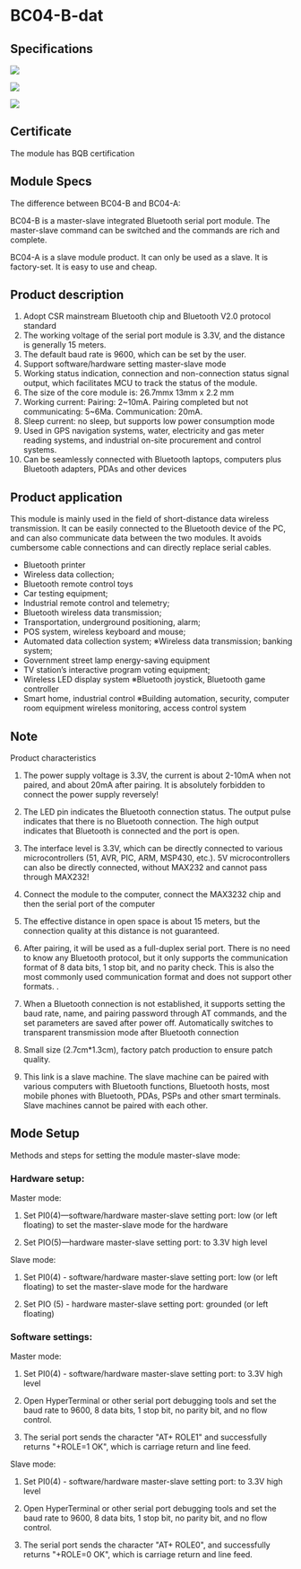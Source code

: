 
# BC04-B-dat 

## Specifications 

![](2023-10-20-17-00-44.png)

![](2023-10-20-16-58-36.png)

![](2023-10-20-16-58-28.png)

## Certificate 

The module has BQB certification

## Module Specs 

The difference between BC04-B and BC04-A:

BC04-B is a master-slave integrated Bluetooth serial port module. The master-slave command can be switched and the commands are rich and complete.

BC04-A is a slave module product. It can only be used as a slave. It is factory-set. It is easy to use and cheap.

## Product description


1. Adopt CSR mainstream Bluetooth chip and Bluetooth V2.0 protocol standard
2. The working voltage of the serial port module is 3.3V, and the distance is generally 15 meters.
3. The default baud rate is 9600, which can be set by the user.
4. Support software/hardware setting master-slave mode
5. Working status indication, connection and non-connection status signal output, which facilitates MCU to track the status of the module.
6. The size of the core module is: 26.7mmx 13mm x 2.2 mm
7. Working current: Pairing: 2~10mA. Pairing completed but not communicating: 5~6Ma. Communication: 20mA.
8. Sleep current: no sleep, but supports low power consumption mode
9. Used in GPS navigation systems, water, electricity and gas meter reading systems, and industrial on-site procurement and control systems.
10. Can be seamlessly connected with Bluetooth laptops, computers plus Bluetooth adapters, PDAs and other devices



## Product application

This module is mainly used in the field of short-distance data wireless transmission. It can be easily connected to the Bluetooth device of the PC, and can also communicate data between the two modules. It avoids cumbersome cable connections and can directly replace serial cables.
 
- Bluetooth printer 
- Wireless data collection;
- Bluetooth remote control toys 
- Car testing equipment;
- Industrial remote control and telemetry; 
- Bluetooth wireless data transmission;
- Transportation, underground positioning, alarm; 
- POS system, wireless keyboard and mouse;
- Automated data collection system; ※Wireless data transmission; banking system;
- Government street lamp energy-saving equipment 
- TV station’s interactive program voting equipment;
- Wireless LED display system ※Bluetooth joystick, Bluetooth game controller
- Smart home, industrial control ※Building automation, security, computer room equipment wireless monitoring, access control system


## Note 

Product characteristics

1. The power supply voltage is 3.3V, the current is about 2-10mA when not paired, and about 20mA after pairing. It is absolutely forbidden to connect the power supply reversely!

2. The LED pin indicates the Bluetooth connection status. The output pulse indicates that there is no Bluetooth connection. The high output indicates that Bluetooth is connected and the port is open.

3. The interface level is 3.3V, which can be directly connected to various microcontrollers (51, AVR, PIC, ARM, MSP430, etc.). 5V microcontrollers can also be directly connected, without MAX232 and cannot pass through MAX232!

4. Connect the module to the computer, connect the MAX3232 chip and then the serial port of the computer

5. The effective distance in open space is about 15 meters, but the connection quality at this distance is not guaranteed.

6. After pairing, it will be used as a full-duplex serial port. There is no need to know any Bluetooth protocol, but it only supports the communication format of 8 data bits, 1 stop bit, and no parity check. This is also the most commonly used communication format and does not support other formats. .

7. When a Bluetooth connection is not established, it supports setting the baud rate, name, and pairing password through AT commands, and the set parameters are saved after power off. Automatically switches to transparent transmission mode after Bluetooth connection

8. Small size (2.7cm*1.3cm), factory patch production to ensure patch quality.

9. This link is a slave machine. The slave machine can be paired with various computers with Bluetooth functions, Bluetooth hosts, most mobile phones with Bluetooth, PDAs, PSPs and other smart terminals. Slave machines cannot be paired with each other.

## Mode Setup 

Methods and steps for setting the module master-slave mode:

### Hardware setup:

Master mode: 

1. Set PI0(4)—software/hardware master-slave setting port: low (or left floating) to set the master-slave mode for the hardware

2. Set PIO(5)—hardware master-slave setting port: to 3.3V high level


Slave mode: 

1. Set PI0(4) - software/hardware master-slave setting port: low (or left floating) to set the master-slave mode for the hardware

2. Set PIO (5) - hardware master-slave setting port: grounded (or left floating)

 

### Software settings:

Master mode: 

1. Set PI0(4) - software/hardware master-slave setting port: to 3.3V high level

2. Open HyperTerminal or other serial port debugging tools and set the baud rate to 9600, 8 data bits, 1 stop bit, no parity bit, and no flow control.

3. The serial port sends the character "AT+ ROLE1" and successfully returns "+ROLE=1 OK", which is carriage return and line feed.


Slave mode: 

1. Set PI0(4) - software/hardware master-slave setting port: to 3.3V high level

2. Open HyperTerminal or other serial port debugging tools and set the baud rate to 9600, 8 data bits, 1 stop bit, no parity bit, and no flow control.

3. The serial port sends the character "AT+ ROLE0", and successfully returns "+ROLE=0 OK", which is carriage return and line feed.